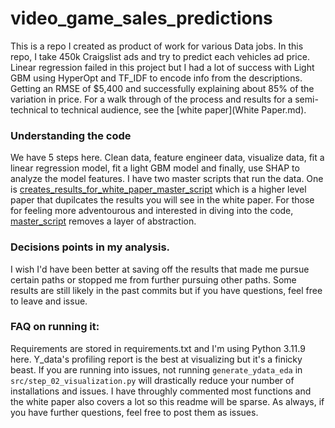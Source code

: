 # video_game_sales_predictions

This is a repo I created as product of work for various Data jobs. In this repo, I take 450k Craigslist ads and try to predict each vehicles ad price. Linear regression failed in this project but I had a lot of success with Light GBM using HyperOpt and TF_IDF to encode info from the descriptions. Getting an RMSE of \$5,400 and successfully explaining about 85% of the variation in price. For a walk through of the process and results for a semi-technical to technical audience, see the [white paper](White Paper.md). 

### Understanding the code
We have 5 steps here. Clean data, feature engineer data, visualize data, fit a linear regression model, fit a light GBM model and finally, use SHAP to analyze the model features. I have two master scripts that run the data. One is [creates_results_for_white_paper_master_script](creates_results_for_white_paper_master_script) which is a higher level paper that dupilcates the results you will see in the white paper. For those for feeling more adventourous and interested in diving into the code, [master_script](master_script.py) removes a layer of abstraction. 


### Decisions points in my analysis.
I wish I'd have been better at saving off the results that made me pursue certain paths or stopped me from further pursuing other paths. Some results are still likely in the past commits but if you have questions, feel free to leave and issue. 

### FAQ on running it:
Requirements are stored in requirements.txt and I'm using Python 3.11.9 here. Y_data's profiling report is the best at visualizing but it's a finicky beast. If you are running into issues, not running `generate_ydata_eda` in `src/step_02_visualization.py` will drastically reduce your number of installations and issues. I have throughly commented most functions and the white paper also covers a lot so this readme will be sparse. As always, if you have further questions, feel free to post them as issues. 